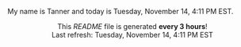 My name is Tanner and today is Tuesday, November 14, 4:11 PM EST.

<p align="center">This <i>README</i> file is generated <b>every 3 hours</b>!</br>Last refresh: Tuesday, November 14, 4:11 PM EST<br /></p>
